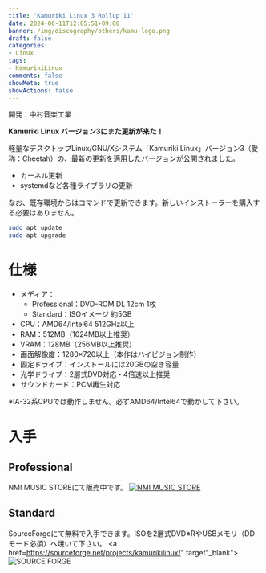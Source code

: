 ```yaml
---
title: 'Kamuriki Linux 3 Rollup 11'
date: 2024-06-11T12:05:51+09:00
banner: /img/discography/others/kamu-logo.png
draft: false
categories:
- Linux
tags:
- KamurikiLinux
comments: false
showMeta: true
showActions: false
---
```


開発：中村音楽工業

**Kamuriki Linux バージョン3にまた更新が来た！**

軽量なデスクトップLinux/GNU/Xシステム「Kamuriki Linux」バージョン3（愛称：Cheetah）の、最新の更新を適用したバージョンが公開されました。

- カーネル更新
- systemdなど各種ライブラリの更新

なお、既存環境からはコマンドで更新できます。新しいインストーラーを購入する必要はありません。
```bash
sudo apt update
sudo apt upgrade
```

# 仕様
- メディア：
    - Professional：DVD-ROM DL 12cm 1枚
    - Standard：ISOイメージ 約5GB
- CPU：AMD64/Intel64 512GHz以上
- RAM：512MB（1024MB以上推奨）
- VRAM：128MB（256MB以上推奨）
- 画面解像度：1280×720以上（本作はハイビジョン制作）
- 固定ドライブ：インストールには20GBの空き容量
- 光学ドライブ：2層式DVD対応・4倍速以上推奨
- サウンドカード：PCM再生対応

※IA-32系CPUでは動作しません。必ずAMD64/Intel64で動かして下さい。

# 入手
## Professional
NMI MUSIC STOREにて販売中です。
<a href="https://nmimusic.booth.pm/items/6478705" target="_blank"><img src="/img/banner/nmi_music_store.png" alt="NMI MUSIC STORE"></a>

## Standard
SourceForgeにて無料で入手できます。ISOを2層式DVD±RやUSBメモリ（DDモード必須）へ焼いて下さい。
<a href=https://sourceforge.net/projects/kamurikilinux/" target"_blank"><img src="/img/banner/sflogo.png" alt="SOURCE FORGE"></a>
